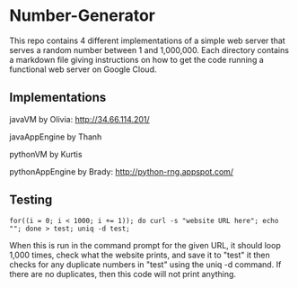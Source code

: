 # Number-Generator
This repo contains 4 different implementations of a simple web server that serves a random number between 1 and 1,000,000. Each directory contains a markdown file giving instructions on how to get the code running a functional web server on Google Cloud.

## Implementations

javaVM by Olivia: http://34.66.114.201/

javaAppEngine by Thanh

pythonVM by Kurtis

pythonAppEngine by Brady: http://python-rng.appspot.com/

## Testing

```for((i = 0; i < 1000; i += 1)); do curl -s "website URL here"; echo ""; done > test; uniq -d test;```

When this is run in the command prompt for the given URL, it should loop 1,000 times, check what the website prints, and save it to "test"
it then checks for any duplicate numbers in "test" using the uniq -d command. If there are no duplicates, then this code will not print anything.
